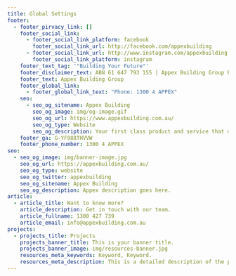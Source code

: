 ```yaml
---
title: Global Settings
footer:
  - footer_pirvacy_link: []
    footer_social_link:
      - footer_social_link_platform: facebook
        footer_social_link_url: http://facebook.com/appexbuilding
      - footer_social_link_url: http://www.instagram.com/appexbuilding
        footer_social_link_platform: instagram
    footer_text_tag: '"Building Your Future"'
    footer_disclaimer_text: ABN 61 647 793 155 | Appex Building Group Pty Ltd
    footer_text: Appex Building Group
    footer_global_link:
      - footer_global_link_text: "Phone: 1300 4 APPEX"
    seo:
      - seo_og_sitename: Appex Building
        seo_og_image: img/og-image.gif
        seo_og_url: https://www.appexbuilding.com.au/
        seo_og_type: Website
        seo_og_description: Your first class product and service that doesn’t cost the earth.
    footer_ga: G-YF988THVVW
    footer_phone_number: 1300 4 APPEX
seo:
  - seo_og_image: img/banner-image.jpg
    seo_og_url: https://appexbuilding.com.au/
    seo_og_type: website
    seo_og_twitter: appexbuilding
    seo_og_sitename: Appex Building
    seo_og_description: Appex description goes here.
article:
  - article_title: Want to know more?
    article_description: Get in touch with our team.
    article_fullname: 1300 427 739
    article_email: info@appexbuilding.com.au
projects:
  - projects_title: Projects
    projects_banner_title: This is your banner title.
    projects_banner_image: img/resources-banner.jpg
    resources_meta_keywords: Keyword, Keyword.
    resources_meta_description: This is a detailed description of the page.
---
```

